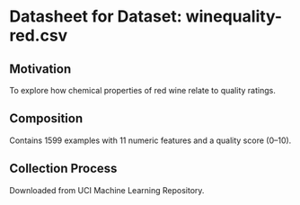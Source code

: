 # Datasheet for Dataset: winequality-red.csv

## Motivation
To explore how chemical properties of red wine relate to quality ratings.

## Composition
Contains 1599 examples with 11 numeric features and a quality score (0–10).

## Collection Process
Downloaded from UCI Machine Learning Repository.
